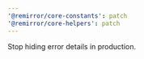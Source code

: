 ```yaml
---
'@remirror/core-constants': patch
'@remirror/core-helpers': patch
---
```


Stop hiding error details in production.
